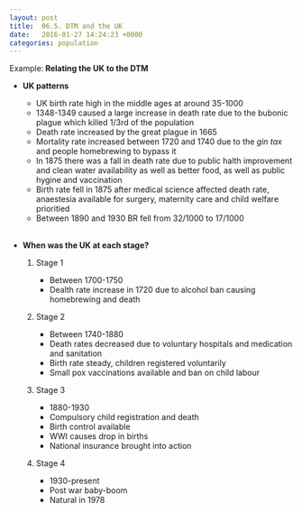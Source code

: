 ```yaml
---
layout: post
title:  06.5. DTM and the UK
date:   2016-01-27 14:24:23 +0000
categories: population
---
```


<div class="know know-info">
<i class="fa fa-book" aria-hidden="true"></i> Example:<b>
Relating the UK to the DTM
</b></div>

* **UK patterns**
	* UK birth rate high in the middle ages at around 35-1000
	* 1348-1349 caused a large increase in death rate due to the bubonic plague which killed 1/3rd of the population
	* Death rate increased by the great plague in 1665
	* Mortality rate increased between 1720 and 1740 due to the *gin tax* and people homebrewing to bypass it
	* In 1875 there was a fall in death rate due to public halth improvement and clean water availability as well as better food, as well as public hygine and vaccination
	* Birth rate fell in 1875 after medical science affected death rate, anaestesia available for surgery, maternity care and child welfare prioritied 
	* Between 1890 and 1930 BR fell from 32/1000 to 17/1000

	<br>

* **When was the UK at each stage?**

	1. Stage 1 
		* Between 1700-1750
		* Dealth rate increase in 1720 due to alcohol ban causing homebrewing and death

	2. Stage 2
		* Between 1740-1880
		* Death rates decreased due to voluntary hospitals and medication and sanitation
		* Birth rate steady, children registered voluntarily 
		* Small pox vaccinations available and ban on child labour

	3. Stage 3 
		* 1880-1930
		* Compulsory child registration and death
		* Birth control available
		* WWI causes drop in births
		* National insurance brought into action

	4. Stage 4
		* 1930-present
		* Post war baby-boom 
		* Natural in 1978  

	